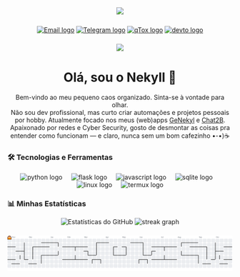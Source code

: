 <div align="center">
  <img height="150" src="https://user-images.githubusercontent.com/74038190/225813708-98b745f2-7d22-48cf-9150-083f1b00d6c9.gif"  />
</div>

###

<div align="center">
  <a href="mailto:nekyl.truth827@slmails.com"><img src="https://img.shields.io/badge/Email-D14836?style=for-the-badge&logo=gmail&logoColor=white" height="25" alt="Email logo" /></a>
  <a href="https://t.me/nekyll"><img src="https://img.shields.io/badge/Telegram-2CA5E0?style=for-the-badge&logo=telegram&logoColor=white" height="25" alt="Telegram logo" /></a>
  <a href="https://ibb.co/DHFjgQSC"><img src="https://i.ibb.co/Y7H4GWTH/qTox.png" height="25" alt="qTox logo" /></a>
  <a href="https://dev.to/nekyl"><img src="https://img.shields.io/static/v1?message=dev.to&logo=dev.to&label=&color=0A0A0A&logoColor=white&labelColor=&style=for-the-badge" height="25" alt="devto logo"  /></a>
</div>

###

<div align="center">
  <img src="https://visitor-badge.laobi.icu/badge?page_id=maurodesouza.maurodesouza&"  />
</div>

###

<h1 align="center">Olá, sou o Nekyll 👋</h1>

<p align="center">
  Bem-vindo ao meu pequeno caos organizado. Sinta-se à vontade para olhar.<br>
  Não sou dev profissional, mas curto criar automações e projetos pessoais por hobby.  
  Atualmente focado nos meus (web)apps <a href="https://github.com/Nekyl/GeNekyl">GeNekyl</a> e <a href="https://github.com/Nekyl/Chat2B">Chat2B</a>.  
  Apaixonado por redes e Cyber Security, gosto de desmontar as coisas pra entender como funcionam — e claro, nunca sem um bom cafezinho •-•)☕️
</p>

### 

### 🛠️ Tecnologias e Ferramentas

<div align="center" style="margin-top:20px;">
  <img src="https://skillicons.dev/icons?i=python" height="60" alt="python logo"  />
  <img width="12" />
  <img src="https://skillicons.dev/icons?i=flask" height="60" alt="flask logo"  />
  <img width="12" />
  <img src="https://skillicons.dev/icons?i=js" height="60" alt="javascript logo"  />
  <img width="12" />
  <img src="https://skillicons.dev/icons?i=sqlite" height="60" alt="sqlite logo"  />
  <img width="12" />
  <img src="https://skillicons.dev/icons?i=linux" height="60" alt="linux logo"  />
  <img width="12" />
  <img src="https://img.shields.io/badge/Termux-black?style=flat-square&logo=linux&logoColor=white" height="60" alt="termux logo"  />
</div>

###

### 📊 Minhas Estatísticas

<div align="center">
  <img src="https://github-readme-stats.vercel.app/api?username=nekyl&show_icons=true&theme=dracula&locale=pt-br" alt="Estatísticas do GitHub" />
  <img src="https://streak-stats.demolab.com?user=Nekyl&locale=pt_BR&mode=daily&theme=dracula&hide_border=false&border_radius=5&order=3" height="150" alt="streak graph"  />
</div>

###

<picture>
  <source media="(prefers-color-scheme: dark)" srcset="https://raw.githubusercontent.com/Nekyl/Nekyl/output/pacman-contribution-graph-dark.svg">
  <source media="(prefers-color-scheme: light)" srcset="https://raw.githubusercontent.com/Nekyl/Nekyl/output/pacman-contribution-graph.svg">
  <img alt="pacman contribution graph" src="https://raw.githubusercontent.com/Nekyl/Nekyl/output/pacman-contribution-graph.svg">
</picture>

###
